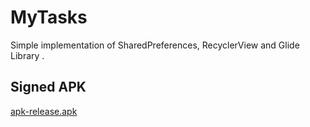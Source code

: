 # MyTasks
Simple implementation of SharedPreferences, RecyclerView and Glide Library .

## Signed APK
[apk-release.apk](https://github.com/rohfl/MyTasks/tree/main/app/release)